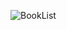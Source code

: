 
![BookList](https://github.com/CenkerAydin/JavaProjects/assets/112515788/ae8e5927-3fae-4a27-acd5-8822fff7ad82)
